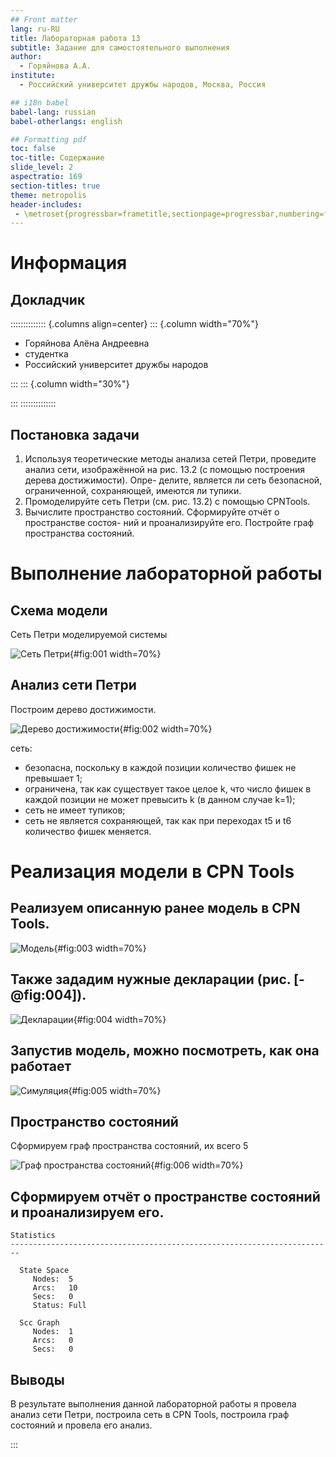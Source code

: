 ```yaml
---
## Front matter
lang: ru-RU
title: Лабораторная работа 13
subtitle: Задание для самостоятельного выполнения
author:
  - Горяйнова А.А.
institute:
  - Российский университет дружбы народов, Москва, Россия

## i18n babel
babel-lang: russian
babel-otherlangs: english

## Formatting pdf
toc: false
toc-title: Содержание
slide_level: 2
aspectratio: 169
section-titles: true
theme: metropolis
header-includes:
 - \metroset{progressbar=frametitle,sectionpage=progressbar,numbering=fraction}
---
```


# Информация

## Докладчик

:::::::::::::: {.columns align=center}
::: {.column width="70%"}

  * Горяйнова Алёна Андреевна
  * студентка
  * Российский университет дружбы народов

:::
::: {.column width="30%"}


:::
::::::::::::::

## Постановка задачи

1. Используя теоретические методы анализа сетей Петри, проведите анализ сети,
изображённой на рис. 13.2 (с помощью построения дерева достижимости). Опре-
делите, является ли сеть безопасной, ограниченной, сохраняющей, имеются ли
тупики.
2. Промоделируйте сеть Петри (см. рис. 13.2) с помощью CPNTools.
3. Вычислите пространство состояний. Сформируйте отчёт о пространстве состоя-
ний и проанализируйте его. Постройте граф пространства состояний.

# Выполнение лабораторной работы

## Схема модели

Сеть Петри моделируемой системы 

![Сеть Петри ](image/1.jpg){#fig:001 width=70%}

## Анализ сети Петри

Построим дерево достижимости.

![Дерево достижимости ](image/2.jpg){#fig:002 width=70%}

сеть:
- безопасна, поскольку в каждой
позиции количество фишек не превышает 1;
- ограничена, так как существует такое целое k, что число
фишек в каждой позиции не может превысить k (в данном случае k=1);
- сеть не имеет тупиков;
- сеть не является сохраняющей, так как при переходах t5 и t6 количество фишек меняется.

# Реализация модели в CPN Tools

## Реализуем описанную ранее модель в CPN Tools. 

![Модель](image/3.jpg){#fig:003 width=70%}

## Также зададим нужные декларации (рис. [-@fig:004]).

![Декларации](image/4.jpg){#fig:004 width=70%}

## Запустив модель, можно посмотреть, как она работает 

![Симуляция](image/5.jpg){#fig:005 width=70%}

## Пространство состояний

Сформируем граф пространства состояний, их всего 5 

![Граф пространства состояний](image/6.jpg){#fig:006 width=70%}

## Сформируем отчёт о пространстве состояний и проанализируем его.  

```
Statistics
------------------------------------------------------------------------

  State Space
     Nodes:  5
     Arcs:   10
     Secs:   0
     Status: Full

  Scc Graph
     Nodes:  1
     Arcs:   0
     Secs:   0
```

## Выводы

В результате выполнения данной лабораторной работы я провела анализ сети Петри, построила сеть в CPN Tools, построила граф состояний и провела его анализ.

:::

